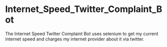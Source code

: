 # Internet_Speed_Twitter_Complaint_Bot
The Internet Speed Twitter Complaint Bot uses selenium to get my current internet speed and charges my internet provider about it via twitter.
